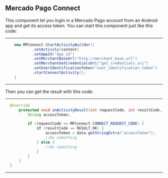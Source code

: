 ## Mercado Pago Connect

This component let you login in a Mercado Pago account from an Android app and get its access token.
You can start this component just like this code:

***
```java
    new MPConnect.StartActivityBuilder()
            .setActivity(context)
            .setAppId("app_id")
            .setMerchantBaseUrl("http://merchant_base_url")
            .setMerchantGetCredentialsUri("get_credentials_uri")
            .setUserIdentificationToken("user_identification_token")
            .startConnectActivity();
    }
```
***

Then you can get the result with this code:

***
```java
  @Override
      protected void onActivityResult(int requestCode, int resultCode, Intent data) {
          String accessToken;

          if (requestCode == MPConnect.CONNECT_REQUEST_CODE) {
              if (resultCode == RESULT_OK) {
                  accessToken = data.getStringExtra("accessToken");
                  //Do something
              } else {
                  //Do something
              }
          }
      }
  }
```
***
